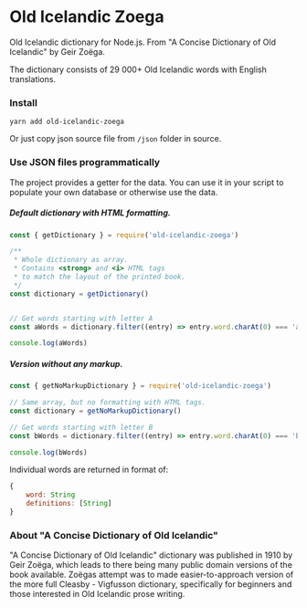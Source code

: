 # Old Icelandic Zoega

Old Icelandic dictionary for Node.js. From "A Concise Dictionary of Old Icelandic" by Geir Zoëga.

The dictionary consists of 29 000+ Old Icelandic words with English translations.

### Install

`yarn add old-icelandic-zoega`

Or just copy json source file from `/json` folder in source.


### Use JSON files programmatically

The project provides a getter for the data. You can use it in your script to populate your own database or otherwise use the data.

##### Default dictionary with HTML formatting.

```javascript
const { getDictionary } = require('old-icelandic-zoega')

/**
 * Whole dictionary as array.
 * Contains <strong> and <i> HTML tags
 * to match the layout of the printed book.
 */
const dictionary = getDictionary()


// Get words starting with letter A
const aWords = dictionary.filter((entry) => entry.word.charAt(0) === 'a')

console.log(aWords)

```

##### Version without any markup.

```javascript
const { getNoMarkupDictionary } = require('old-icelandic-zoega')

// Same array, but no formatting with HTML tags.
const dictionary = getNoMarkupDictionary()

// Get words starting with letter B
const bWords = dictionary.filter((entry) => entry.word.charAt(0) === 'b')

console.log(bWords)

```

Individual words are returned in format of:

```javascript
{
    word: String
    definitions: [String]
}
```


### About "A Concise Dictionary of Old Icelandic"

"A Concise Dictionary of Old Icelandic" dictionary was published in 1910 by Geir Zoëga, which leads to there being many public domain versions of the book available. Zoëgas attempt was to made easier-to-approach version of the more full Cleasby - Vigfusson dictionary, specifically for beginners and those interested in Old Icelandic prose writing.